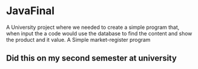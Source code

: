 # JavaFinal

A University project where we needed to create a simple program that, when input the a code would use the database to find the content and show the product and it value. A Simple market-register program

## Did this on my second semester at university
